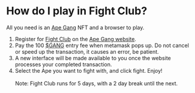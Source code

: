 # How do I play in Fight Club?

All you need is an [Ape Gang](../nft-collections/ape-gang.md) NFT and a browser to play.

1. Register for [Fight Club](../play-to-earn-games/fight-club/) on the [Ape Gang website](https://apegang.art/).&#x20;
2. Pay the 100 [$GANG](../the-ecosystem/usdgang-token.md) entry fee when metamask pops up. Do not cancel or speed up the transaction, it causes an error, be patient.
3. A new interface will be made available to you once the website processes your completed transaction.&#x20;
4. Select the Ape you want to fight with, and click fight. Enjoy!\
   \
   Note: Fight Club runs for 5 days, with a 2 day break until the next.
